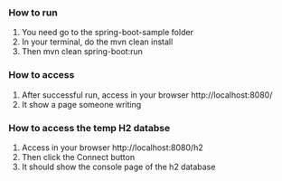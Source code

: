 ### How to run

1. You need go to the spring-boot-sample folder
2. In your terminal, do the mvn clean install
3. Then mvn clean spring-boot:run


### How to access
1. After successful run, access in your browser http://localhost:8080/
2. It show a page someone writing

### How to access the temp H2 databse
1. Access in your browser http://localhost:8080/h2
2. Then click the Connect button
3. It should show the console page of the h2 database

